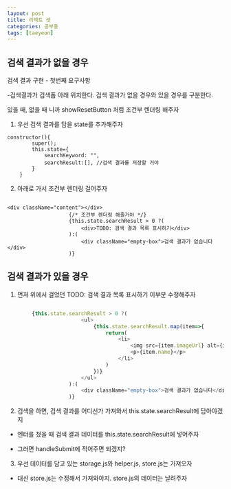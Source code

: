 ```yaml
---
layout: post
title: 리액트 셋
categories: 공부중
tags: [taeyeon]
---
```


## 검색 결과가 없을 경우

검색 결과 구현 - 첫번째 요구사항

-검색결과가 검색폼 아래 위치한다. 검색 결과가 없을 경우와 있을 경우를 구분한다.

있을 때, 없을 때 니까 showResetButton 처럼 조건부 렌더링 해주자

1. 우선 검색 결과를 담을 state를 추가해주자

```
constructor(){
        super();
        this.state={
            searchKeyword: "", 
            searchResult:[], //검색 결과를 저장할 거야
        }
    }
```

2. 아래로 가서 조건부 렌더링 걸어주자

```

<div className="content"></div>
                    {/* 조건부 렌더링 해줄거야 */}
                    {this.state.searchResult > 0 ?(
                        <div>TODO: 검색 결과 목록 표시하기</div>
                    ):(
                        <div className="empty-box">검색 결과가 없습니다</div>
                    )}

```


## 검색 결과가 있을 경우

1. 먼저 위에서 걸었던  TODO: 검색 결과 목록 표시하기 이부분 수정해주자

```2=main.js

        {this.state.searchResult > 0 ?(
                        <ul>
                            {this.state.searchResult.map(item=>{
                                return(
                                    <li>
                                        <img src={item.imageUrl} alt={item.name}/>
                                        <p>{item.name}</p>
                                    </li>
                                )
                            })}
                        </ul>
                    ):(
                        <div className="empty-box">검색 결과가 없습니다</div>
                    )}

```

2. 검색을 하면, 검색 결과를 어디선가 가져와서 this.state.searchResult에 담아야겠지

- 엔터를 쳤을 때 검색 결과 데이터를 this.state.searchResult에 넣어주자

- 그러면 handleSubmit에 적어주면 되겠지?

3. 우선 데이터를 담고 있는 storage.js와 helper.js, store.js는 가져오자

- 대신 store.js는 수정해서 가져와야지. store.js의 데이터는 날려주자

